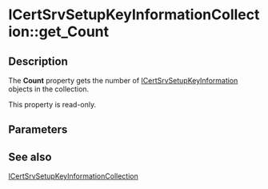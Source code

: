 # ICertSrvSetupKeyInformationCollection::get_Count

## Description

The **Count** property gets the number of [ICertSrvSetupKeyInformation](https://learn.microsoft.com/windows/desktop/api/casetup/nn-casetup-icertsrvsetupkeyinformation) objects in the collection.

This property is read-only.

## Parameters

## See also

[ICertSrvSetupKeyInformationCollection](https://learn.microsoft.com/windows/desktop/api/casetup/nn-casetup-icertsrvsetupkeyinformationcollection)